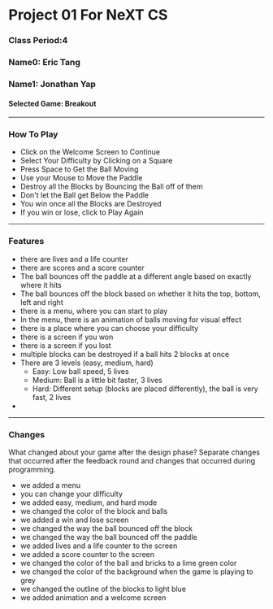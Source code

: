 

# Project 01 For NeXT CS
### Class Period:4
### Name0: Eric Tang
### Name1: Jonathan Yap
#### Selected Game: Breakout
---

### How To Play

- Click on the Welcome Screen to Continue
- Select Your Difficulty by Clicking on a Square
- Press Space to Get the Ball Moving
- Use your Mouse to Move the Paddle
- Destroy all the Blocks by Bouncing the Ball off of them
- Don't let the Ball get Below the Paddle
- You win once all the Blocks are Destroyed
- If you win or lose, click to Play Again

---

### Features

- there are lives and a life counter
- there are scores and a score counter
- The ball bounces off the paddle at a different angle based on exactly where it hits
- The ball bounces off the block based on whether it hits the top, bottom, left and right
- there is a menu, where you can start to play
- In the menu, there is an animation of balls moving for visual effect
- there is a place where you can choose your difficulty
- there is a screen if you won
- there is a screen if you lost
- multiple blocks can be destroyed if a ball hits 2 blocks at once
- There are 3 levels (easy, medium, hard)
  - Easy: Low ball speed, 5 lives
  - Medium: Ball is a little bit faster, 3 lives
  - Hard: Different setup (blocks are placed differently), the ball is very fast, 2 lives
-

---

### Changes
What changed about your game after the design phase? Separate changes that occurred after the feedback round and changes that occurred during programming.

- we added a menu
- you can change your difficulty
- we added easy, medium, and hard mode
- we changed the color of the block and balls
- we added a win and lose screen
- we changed the way the ball bounced off the block
- we changed the way the ball bounced off the paddle
- we added lives and a life counter to the screen
- we added a score counter to the screen
- we changed the color of the ball and bricks to a lime green color
- we changed the color of the background when the game is playing to grey
- we changed the outline of the blocks to light blue
- we added animation and a welcome screen

